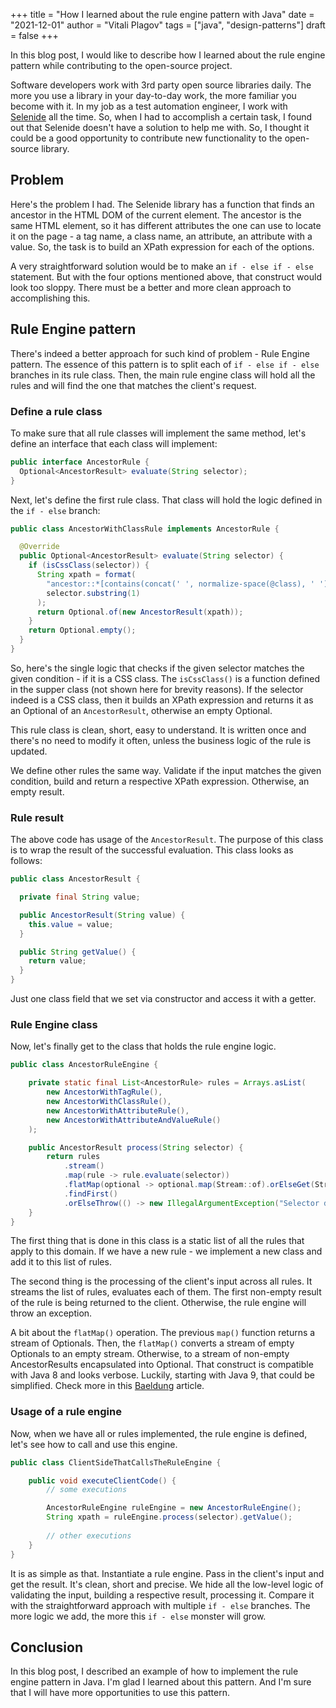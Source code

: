 +++
title = "How I learned about the rule engine pattern with Java"
date = "2021-12-01"
author = "Vitali Plagov"
tags = ["java", "design-patterns"]
draft = false
+++

In this blog post, I would like to describe how I learned about the rule engine pattern while contributing to the
open-source project.
<!--more-->

Software developers work with 3rd party open source libraries daily. The more you use a library in your
day-to-day work, the more familiar you become with it. In my job as a test automation engineer, I work with
[Selenide](https://github.com/selenide/selenide) all the time. So, when I had to accomplish a certain task, I found
out that Selenide doesn't have a solution to help me with. So, I thought it could be a good opportunity to contribute
new functionality to the open-source library.

## Problem

Here's the problem I had. The Selenide library has a function that finds an ancestor in the HTML DOM of the current
element. The ancestor is the same HTML element, so it has different attributes the one can use to locate it on the
page - a tag name, a class name, an attribute, an attribute with a value. So, the task is to build an XPath
expression for each of the options.

A very straightforward solution would be to make an `if - else if - else` statement. But with the four
options mentioned above, that construct would look too sloppy. There must be a better and more clean approach to
accomplishing this.

## Rule Engine pattern

There's indeed a better approach for such kind of problem - Rule Engine pattern.
The essence of this pattern is to split each of `if - else if - else` branches in its rule class. Then, the main
rule engine class will hold all the rules and will find the one that matches the client's request.

### Define a rule class

To make sure that all rule classes will implement the same method, let's define an interface that each class will
implement:

```java
public interface AncestorRule {
  Optional<AncestorResult> evaluate(String selector);
}
```

Next, let's define the first rule class. That class will hold the logic defined in the `if - else` branch:

```java
public class AncestorWithClassRule implements AncestorRule {

  @Override
  public Optional<AncestorResult> evaluate(String selector) {
    if (isCssClass(selector)) {
      String xpath = format(
        "ancestor::*[contains(concat(' ', normalize-space(@class), ' '), ' %s ')][%s]",
        selector.substring(1)
      );
      return Optional.of(new AncestorResult(xpath));
    }
    return Optional.empty();
  }
}
```

So, here's the single logic that checks if the given selector matches the given condition - if it is a CSS class.
The `isCssClass()` is a function defined in the supper class (not shown here for brevity reasons). If the selector
indeed is a CSS class, then it builds an XPath expression and returns it as an Optional of an `AncestorResult`,
otherwise an empty Optional.

This rule class is clean, short, easy to understand. It is written once and there's no need to modify it often,
unless the business logic of the rule is updated.

We define other rules the same way. Validate if the input matches the given condition, build and return a respective
XPath expression. Otherwise, an empty result.

### Rule result

The above code has usage of the `AncestorResult`. The purpose of this class is to wrap the result of the
successful evaluation. This class looks as follows:

```java
public class AncestorResult {

  private final String value;

  public AncestorResult(String value) {
    this.value = value;
  }

  public String getValue() {
    return value;
  }
}
```

Just one class field that we set via constructor and access it with a getter.

### Rule Engine class

Now, let's finally get to the class that holds the rule engine logic.

```java
public class AncestorRuleEngine {

    private static final List<AncestorRule> rules = Arrays.asList(
        new AncestorWithTagRule(),
        new AncestorWithClassRule(),
        new AncestorWithAttributeRule(),
        new AncestorWithAttributeAndValueRule()
    );

    public AncestorResult process(String selector) {
        return rules
            .stream()
            .map(rule -> rule.evaluate(selector))
            .flatMap(optional -> optional.map(Stream::of).orElseGet(Stream::empty))
            .findFirst()
            .orElseThrow(() -> new IllegalArgumentException("Selector does not match any rule"));
    }
}
```

The first thing that is done in this class is a static list of all the rules that apply to this domain. If we
have a new rule - we implement a new class and add it to this list of rules.

The second thing is the processing of the client's input across all rules. It streams the list of rules, evaluates each
of them. The first non-empty result of the rule is being returned to the client. Otherwise, the rule engine will
throw an exception.

A bit about the `flatMap()` operation. The previous `map()` function returns a stream of Optionals. Then, the
`flatMap()` converts a stream of empty Optionals to an empty stream. Otherwise, to a stream of non-empty
AncestorResults encapsulated into Optional. That construct is compatible with Java 8 and looks verbose. Luckily,
starting with Java 9, that could be simplified. Check more in this
[Baeldung](https://www.baeldung.com/java-filter-stream-of-optional) article.

### Usage of a rule engine

Now, when we have all or rules implemented, the rule engine is defined, let's see how to call and use this engine.

```java
public class ClientSideThatCallsTheRuleEngine {

    public void executeClientCode() {
        // some executions

        AncestorRuleEngine ruleEngine = new AncestorRuleEngine();
        String xpath = ruleEngine.process(selector).getValue();
        
        // other executions
    }
}
```

It is as simple as that. Instantiate a rule engine. Pass in the client's input and get the result. It's clean, short
and precise. We hide all the low-level logic of validating the input, building a respective result, processing it.
Compare it with the straightforward approach with multiple `if - else` branches. The more logic we add, the more
this `if - else` monster will grow.

## Conclusion

In this blog post, I described an example of how to implement the rule engine pattern in Java. I'm glad I learned
about this pattern. And I'm sure that I will have more opportunities to use this pattern.
